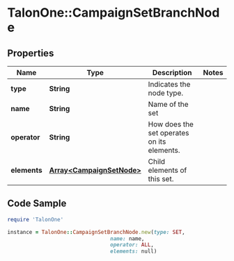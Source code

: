 # TalonOne::CampaignSetBranchNode

## Properties

Name | Type | Description | Notes
------------ | ------------- | ------------- | -------------
**type** | **String** | Indicates the node type. | 
**name** | **String** | Name of the set | 
**operator** | **String** | How does the set operates on its elements. | 
**elements** | [**Array&lt;CampaignSetNode&gt;**](CampaignSetNode.md) | Child elements of this set. | 

## Code Sample

```ruby
require 'TalonOne'

instance = TalonOne::CampaignSetBranchNode.new(type: SET,
                                 name: name,
                                 operator: ALL,
                                 elements: null)
```


